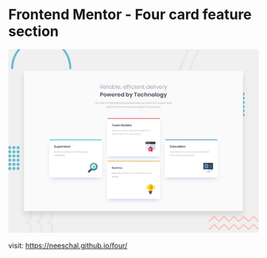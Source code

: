 # Frontend Mentor - Four card feature section

![Design preview for the Four card feature section coding challenge](./design/desktop-preview.jpg)

visit: https://neeschal.github.io/four/
